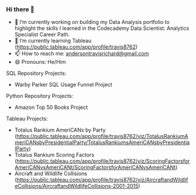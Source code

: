 ### Hi there 👋

- 🔭 I’m currently working on building my Data Analysis portfolio to highlight the skills I learned in the Codecademy Data Scientist: Analytics Specialist Career Path.
- 🌱 I’m currently learning Tableau (https://public.tableau.com/app/profile/travis8762)
- 📫 How to reach me: andersontravisrichard@gmail.com
- 😄 Pronouns: He/Him

SQL Repository Projects:
- Warby Parker SQL Usage Funnel Project

Python Repository Projects:
- Amazon Top 50 Books Project

Tableau Projects:
- Totalus Rankium AmeriCANs by Party (https://public.tableau.com/app/profile/travis8762/viz/TotalusRankiumAmeriCANsbyPresidentialParty/TotalusRankiumsAmeriCANsbyPresidentialParty)
- Totalus Rankium Scoring Factors (https://public.tableau.com/app/profile/travis8762/viz/ScoringFactorsforAmeriCANvsAmeriCANt/ScoringFactorsforAmeriCANvsAmeriCANt)
- Aircraft and Wildlife Collisions (https://public.tableau.com/app/profile/travis8762/viz/AircraftandWildlifeCollisions/AircraftandWildlifeCollisions-2001-2015)

